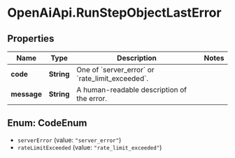 # OpenAiApi.RunStepObjectLastError

## Properties
Name | Type | Description | Notes
------------ | ------------- | ------------- | -------------
**code** | **String** | One of &#x60;server_error&#x60; or &#x60;rate_limit_exceeded&#x60;. | 
**message** | **String** | A human-readable description of the error. | 

<a name="CodeEnum"></a>
## Enum: CodeEnum

* `serverError` (value: `"server_error"`)
* `rateLimitExceeded` (value: `"rate_limit_exceeded"`)

